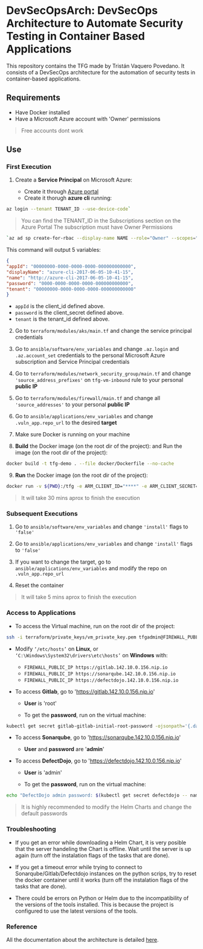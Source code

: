 # DevSecOpsArch: DevSecOps Architecture to Automate Security Testing in Container Based Applications

This repository contains the TFG made by Tristán Vaquero Povedano. It consists of a DevSecOps architecture for the automation of security tests in container-based applications.

## Requirements

- Have Docker installed
- Have a Microsoft Azure account with 'Owner' permissions 
> Free accounts dont work

## Use
### First Execution

1. Create a **Service Principal** on Microsoft Azure:
    
    - Create it through [Azure portal](https://learn.microsoft.com/en-us/azure/active-directory/develop/howto-create-service-principal-portal)
    - Create it thorugh **azure cli** running:
```bash
az login --tenant TENANT_ID --use-device-code`
```

> You can find the TENANT_ID in the Subscriptions section on the Azure Portal 
> The subscription must have Owner Permissions

```bash
`az ad sp create-for-rbac --display-name NAME --role="Owner" --scopes="/subscriptions/SUBSCRIPTION_ID"` 
```

This command will output 5 variables:

```json
{
"appId": "00000000-0000-0000-0000-000000000000",
"displayName": "azure-cli-2017-06-05-10-41-15",
"name": "http://azure-cli-2017-06-05-10-41-15",
"password": "0000-0000-0000-0000-000000000000",
"tenant": "00000000-0000-0000-0000-000000000000"
}
```

- `appId` is the client_id defined above.
- `password` is the client_secret defined above.
- `tenant` is the tenant_id defined above.
        
2. Go to `terraform/modules/aks/main.tf` and change the service principal credentials

3. Go to `ansible/software/env_variables` and change `.az.login` and `.az.account_set` credentials to the personal Microsoft Azure subscription and Service Principal credentials

4. Go to `terraform/modules/network_security_group/main.tf` and change `'source_address_prefixes'` on `tfg-vm-inbound` rule to your personal **public IP**

5. Go to `terraform/modules/firewall/main.tf` and change all `'source_addresses'` to your personal **public IP**

6. Go to `ansible/applications/env_variables` and change `.vuln_app.repo_url` to the desired **target**

7. Make sure Docker is running on your machine

8. **Build** the Docker image (on the root dir of the project): and Run the image (on the root dir of the project): 
```bash
docker build -t tfg-demo . --file docker/Dockerfile --no-cache
```

9. **Run** the Docker image (on the root dir of the project):
```bash
docker run -v ${PWD}:/tfg -e ARM_CLIENT_ID="****" -e ARM_CLIENT_SECRET="****" -e ARM_TENANT_ID="****" -e ARM_SUBSCRIPTION_ID="****" -it tfg-demo
```

> It will take 30 mins aprox to finish the execution

### Subsequent Executions

1. Go to `ansible/software/env_variables` and change `'install'` flags to `'false'`

2. Go to `ansible/applications/env_variables` and change `'install'` flags to `'false'`

3. If you want to change the target, go to `ansible/applications/env_variables` and modify the repo on `.vuln_app.repo_url`

4. Reset the container

> It will take 5 mins aprox to finish the execution

### Access to Applications

- To access the Virtual machine, run on the root dir of the project: 
```bash
ssh -i terraform/private_keys/vm_private_key.pem tfgadmin@FIREWALL_PUBLIC_IP
```

- Modify `‘/etc/hosts’` on **Linux**, or `‘C:\Windows\System32\drivers\etc\hosts’` on **Windows** with:
    - `FIREWALL_PUBLIC_IP https://gitlab.142.10.0.156.nip.io`
    - `FIREWALL_PUBLIC_IP https://sonarqube.142.10.0.156.nip.io`
    - `FIREWALL_PUBLIC_IP https://defectdojo.142.10.0.156.nip.io`

- To access **Gitlab**, go to 'https://gitlab.142.10.0.156.nip.io'
    - **User** is 'root'
    
    - To get the **password**, run on the virtual machine: 
```bash
kubectl get secret gitlab-gitlab-initial-root-password -ojsonpath='{.data.password}' -n gitlab | base64 -d ; echo
```

- To access **Sonarqube**, go to 'https://sonarqube.142.10.0.156.nip.io'
    - **User** and **password** are '**admin**'

- To access **DefectDojo**, go to 'https://defectdojo.142.10.0.156.nip.io'
    - **User** is 'admin'

    - To get the **password**, run on the virtual machine: 
```bash
echo "DefectDojo admin password: $(kubectl get secret defectdojo -- namespace=defectdojo --output jsonpath='{.data.DD_ADMIN_PASSWORD}' | base64 --decode)"
```

> It is highly recommended to modify the Helm Charts and change the default passwords

### Troubleshooting

- If you get an error while downloading a Helm Chart, it is very posible that the server handeling the Chart is offline. Wait until the server is up again (turn off the instalation flags of the tasks that are done).

- If you get a timeout error while trying to connect to Sonarqube/Gitlab/Defectdojo instances on the python scrips, try to reset the docker container until it works (turn off the instalation flags of the tasks that are done).

- There could be errors on Python or Helm due to the incompatibility of the versions of the tools installed. This is because the project is configured to use the latest versions of the tools.

### Reference
All the documentation about the architecture is detailed [here](https://oa.upm.es/75213/).
